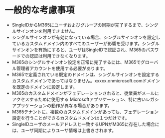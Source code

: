 # 一般的な考慮事項

* SingleIDからM365にユーザおよびグループの同期が完了するまで、シングルサインオンを利用できません。
* シングルサインオンが有効になっている場合、シングルサインオンを設定しているカスタムドメイン内のすべてのユーザーが影響を受けます。シングルサインオンを有効にすると、ユーザはSingleIDで認証され、M365のパスワードでの認証は利用できなくなります。
* M365のシングルサインオン設定を正常に完了するには、M365でグローバル管理者アカウントを使用する必要があります。
* M365で定義されている既定のドメインは、シングルサインオンを設定するカスタムドメインであってはなりません。xxxxx.onmicrosoft.comドメインを既定のドメインに設定します。
* M365のカスタムドメインがフェデレーションされると、従業員がメールにアクセスするために使用する Microsoftアプリケーション、特に古いレガシアプリケーションの動作が異なる場合があります。
* M365テナントに、複数のカスタムドメインがあっても、フェデレーション設定を行うことができるカスタムドメインは１つだけです。
* SingleIDユーザのメールアドレスと一致するUPNがM365に存在した場合には、ユーザ同期によりユーザ情報は上書きされます。